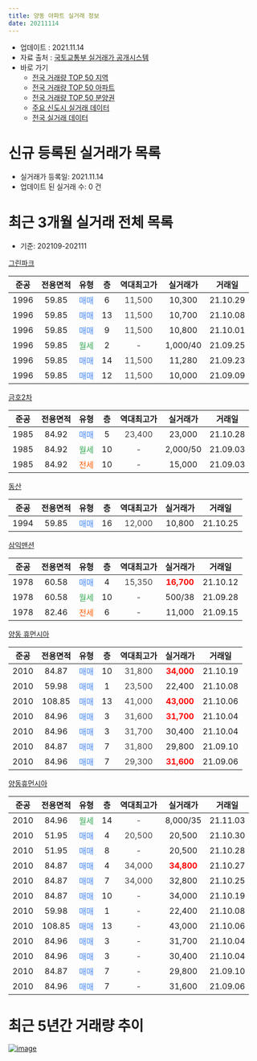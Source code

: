 ```yaml
---
title: 양동 아파트 실거래 정보
date: 20211114
---
```


* 업데이트 : 2021.11.14
* 자료 출처 : [국토교통부 실거래가 공개시스템](http://rt.molit.go.kr)
* 바로 가기
    * [전국 거래량 TOP 50 지역](https://apt-info.github.io/apt-trade-info/tr)
    * [전국 거래량 TOP 50 아파트](https://apt-info.github.io/apt-trade-info/ta)
    * [전국 거래량 TOP 50 분양권](https://apt-info.github.io/apt-trade-info/tb)
    * [주요 신도시 실거래 데이터](https://apt-info.github.io/apt-trade-info/newtown)
    * [전국 실거래 데이터](https://apt-info.github.io/apt-trade-info/all)



<script async src="https://pagead2.googlesyndication.com/pagead/js/adsbygoogle.js"></script>
<!-- 기본광고 -->
<ins class="adsbygoogle"
     style="display:block"
     data-ad-client="ca-pub-1142216861245946"
     data-ad-slot="4805727019"
     data-ad-format="auto"
     data-full-width-responsive="true"></ins>
<script>
     (adsbygoogle = window.adsbygoogle || []).push({});
</script>


# 신규 등록된 실거래가 목록

* 실거래가 등록일: 2021.11.14
* 업데이트 된 실거래 수: 0 건




<script async src="https://pagead2.googlesyndication.com/pagead/js/adsbygoogle.js"></script>
<!-- 기본광고 -->
<ins class="adsbygoogle"
     style="display:block"
     data-ad-client="ca-pub-1142216861245946"
     data-ad-slot="4805727019"
     data-ad-format="auto"
     data-full-width-responsive="true"></ins>
<script>
     (adsbygoogle = window.adsbygoogle || []).push({});
</script>


# 최근 3개월 실거래 전체 목록
* 기준: 202109-202111


[그린파크](https://search.naver.com/search.naver?query=%EA%B7%B8%EB%A6%B0%ED%8C%8C%ED%81%AC)

|준공|전용면적|유형|층|역대최고가|실거래가|거래일|
|:---:|:---:|:---:|:---:|:---:|:---:|:---:|
|1996|59.85|<span style="color:#4285F3">매매</span>|6|<span style="color:#444444">11,500</span>|10,300|21.10.29|
|1996|59.85|<span style="color:#4285F3">매매</span>|13|<span style="color:#444444">11,500</span>|10,700|21.10.08|
|1996|59.85|<span style="color:#4285F3">매매</span>|9|<span style="color:#444444">11,500</span>|10,800|21.10.01|
|1996|59.85|<span style="color:#34A853">월세</span>|2|<span style="color:#444444">-</span>|1,000/40|21.09.25|
|1996|59.85|<span style="color:#4285F3">매매</span>|14|<span style="color:#444444">11,500</span>|11,280|21.09.23|
|1996|59.85|<span style="color:#4285F3">매매</span>|12|<span style="color:#444444">11,500</span>|10,000|21.09.09|

[금호2차](https://search.naver.com/search.naver?query=%EA%B8%88%ED%98%B82%EC%B0%A8)

|준공|전용면적|유형|층|역대최고가|실거래가|거래일|
|:---:|:---:|:---:|:---:|:---:|:---:|:---:|
|1985|84.92|<span style="color:#4285F3">매매</span>|5|<span style="color:#444444">23,400</span>|23,000|21.10.28|
|1985|84.92|<span style="color:#34A853">월세</span>|10|<span style="color:#444444">-</span>|2,000/50|21.09.03|
|1985|84.92|<span style="color:#FF5A00">전세</span>|10|<span style="color:#444444">-</span>|15,000|21.09.03|

[동산](https://search.naver.com/search.naver?query=%EB%8F%99%EC%82%B0)

|준공|전용면적|유형|층|역대최고가|실거래가|거래일|
|:---:|:---:|:---:|:---:|:---:|:---:|:---:|
|1994|59.85|<span style="color:#4285F3">매매</span>|16|<span style="color:#444444">12,000</span>|10,800|21.10.25|

[삼익맨션](https://search.naver.com/search.naver?query=%EC%82%BC%EC%9D%B5%EB%A7%A8%EC%85%98)

|준공|전용면적|유형|층|역대최고가|실거래가|거래일|
|:---:|:---:|:---:|:---:|:---:|:---:|:---:|
|1978|60.58|<span style="color:#4285F3">매매</span>|4|<span style="color:#444444">15,350</span>|<b><span style="color:#FF0000">16,700</span></b>|21.10.12|
|1978|60.58|<span style="color:#34A853">월세</span>|10|<span style="color:#444444">-</span>|500/38|21.09.28|
|1978|82.46|<span style="color:#FF5A00">전세</span>|6|<span style="color:#444444">-</span>|11,000|21.09.15|

[양동 휴먼시아](https://search.naver.com/search.naver?query=%EC%96%91%EB%8F%99+%ED%9C%B4%EB%A8%BC%EC%8B%9C%EC%95%84)

|준공|전용면적|유형|층|역대최고가|실거래가|거래일|
|:---:|:---:|:---:|:---:|:---:|:---:|:---:|
|2010|84.87|<span style="color:#4285F3">매매</span>|10|<span style="color:#444444">31,800</span>|<b><span style="color:#FF0000">34,000</span></b>|21.10.19|
|2010|59.98|<span style="color:#4285F3">매매</span>|1|<span style="color:#444444">23,500</span>|22,400|21.10.08|
|2010|108.85|<span style="color:#4285F3">매매</span>|13|<span style="color:#444444">41,000</span>|<b><span style="color:#FF0000">43,000</span></b>|21.10.06|
|2010|84.96|<span style="color:#4285F3">매매</span>|3|<span style="color:#444444">31,600</span>|<b><span style="color:#FF0000">31,700</span></b>|21.10.04|
|2010|84.96|<span style="color:#4285F3">매매</span>|3|<span style="color:#444444">31,700</span>|30,400|21.10.04|
|2010|84.87|<span style="color:#4285F3">매매</span>|7|<span style="color:#444444">31,800</span>|29,800|21.09.10|
|2010|84.96|<span style="color:#4285F3">매매</span>|7|<span style="color:#444444">29,300</span>|<b><span style="color:#FF0000">31,600</span></b>|21.09.06|

[양동휴먼시아](https://search.naver.com/search.naver?query=%EC%96%91%EB%8F%99%ED%9C%B4%EB%A8%BC%EC%8B%9C%EC%95%84)

|준공|전용면적|유형|층|역대최고가|실거래가|거래일|
|:---:|:---:|:---:|:---:|:---:|:---:|:---:|
|2010|84.96|<span style="color:#34A853">월세</span>|14|<span style="color:#444444">-</span>|8,000/35|21.11.03|
|2010|51.95|<span style="color:#4285F3">매매</span>|4|<span style="color:#444444">20,500</span>|20,500|21.10.30|
|2010|51.95|<span style="color:#4285F3">매매</span>|8|<span style="color:#444444">-</span>|20,500|21.10.28|
|2010|84.87|<span style="color:#4285F3">매매</span>|4|<span style="color:#444444">34,000</span>|<b><span style="color:#FF0000">34,800</span></b>|21.10.27|
|2010|84.87|<span style="color:#4285F3">매매</span>|7|<span style="color:#444444">34,000</span>|32,800|21.10.25|
|2010|84.87|<span style="color:#4285F3">매매</span>|10|<span style="color:#444444">-</span>|34,000|21.10.19|
|2010|59.98|<span style="color:#4285F3">매매</span>|1|<span style="color:#444444">-</span>|22,400|21.10.08|
|2010|108.85|<span style="color:#4285F3">매매</span>|13|<span style="color:#444444">-</span>|43,000|21.10.06|
|2010|84.96|<span style="color:#4285F3">매매</span>|3|<span style="color:#444444">-</span>|31,700|21.10.04|
|2010|84.96|<span style="color:#4285F3">매매</span>|3|<span style="color:#444444">-</span>|30,400|21.10.04|
|2010|84.87|<span style="color:#4285F3">매매</span>|7|<span style="color:#444444">-</span>|29,800|21.09.10|
|2010|84.96|<span style="color:#4285F3">매매</span>|7|<span style="color:#444444">-</span>|31,600|21.09.06|



<script async src="https://pagead2.googlesyndication.com/pagead/js/adsbygoogle.js"></script>
<!-- 기본광고 -->
<ins class="adsbygoogle"
     style="display:block"
     data-ad-client="ca-pub-1142216861245946"
     data-ad-slot="4805727019"
     data-ad-format="auto"
     data-full-width-responsive="true"></ins>
<script>
     (adsbygoogle = window.adsbygoogle || []).push({});
</script>


# 최근 5년간 거래량 추이


<div style="width:100%;">
    <canvas id="deal_progress" height="200"></canvas>
</div>

<script>
new Chart(document.getElementById("deal_progress"), {
    type: 'line',
    data: {
        labels: ['16.01','16.02','16.03','16.04','16.05','16.06','16.07','16.08','16.09','16.10','16.11','16.12','17.01','17.02','17.03','17.04','17.05','17.06','17.07','17.08','17.09','17.10','17.11','17.12','18.01','18.02','18.03','18.04','18.05','18.06','18.07','18.08','18.09','18.10','18.11','18.12','19.01','19.02','19.03','19.04','19.05','19.06','19.07','19.08','19.09','19.10','19.11','19.12','20.01','20.02','20.03','20.04','20.05','20.06','20.07','20.08','20.09','20.10','20.11','20.12','21.01','21.02','21.03','21.04','21.05','21.06','21.07','21.08','21.09','21.10','21.11'],
        datasets: [{
            label: '매매/분양권',
            data: [9,7,16,16,6,23,12,7,14,18,6,11,6,3,8,7,9,9,6,9,10,12,23,14,17,10,21,25,21,10,15,14,17,12,6,10,14,4,12,9,15,17,11,11,14,23,13,8,9,11,16,11,9,14,11,17,6,13,10,15,3,8,14,13,13,7,10,5,6,20,0],
            borderColor: "rgba(66, 133, 243, 1)",
            backgroundColor: "rgba(66, 133, 243, 0.05)",
            borderWidth: 1,
            pointRadius: 0,
            fill: false,
            lineTension: 0
        },{
            label: '전/월세',
            data: [10,1,2,6,3,2,9,5,2,5,2,1,3,1,4,1,3,4,2,1,4,1,4,4,2,1,2,5,3,1,2,6,1,7,1,3,2,1,4,4,7,2,5,5,1,5,1,2,1,5,2,3,4,2,6,1,4,4,5,0,2,1,4,1,0,5,0,7,5,0,1],
            borderColor: "rgba(255, 90, 0, 1)",
            backgroundColor: "rgba(255, 90, 0, 0.05)",
            borderWidth: 1,
            pointRadius: 0,
            fill: false,
            lineTension: 0
        },{
            label: '합계',
            data: [19,8,18,22,9,25,21,12,16,23,8,12,9,4,12,8,12,13,8,10,14,13,27,18,19,11,23,30,24,11,17,20,18,19,7,13,16,5,16,13,22,19,16,16,15,28,14,10,10,16,18,14,13,16,17,18,10,17,15,15,5,9,18,14,13,12,10,12,11,20,1],
            borderColor: "rgba(0, 0, 0, 1)",
            backgroundColor: "rgba(0, 0, 0, 0.03)",
            borderWidth: 0.1,
            pointRadius: 0,
            fill: true,
            lineTension: 0
        }
        ]
    },
    options: {
        responsive: true,
        title: {
            display: false
        },
        tooltips: {
            mode: 'index',
            intersect: false
        },
        hover: {
            mode: 'nearest',
            intersect: true
        },
        scales: {
            xAxes: [{
                display: true,
                scaleLabel: {
                    display: true,
                    labelString: '년/월'
                }
            }],
            yAxes: [{
                display: true,
                ticks: {
                    suggestedMin: 0,
                },
                scaleLabel: {
                    display: true,
                    labelString: '실거래 수'
                }
            }]
        }
    }
});

</script>


[![image](https://apt-info.github.io/images/2020-01-03-apt-trade-info/1024x500.png)](https://play.google.com/store/apps/details?id=com.aptinfo.apttradeinfo)


